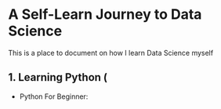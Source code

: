 # A Self-Learn Journey to Data Science

This is a place to document on how I learn Data Science myself

## 1. Learning Python (
- Python For Beginner: 
